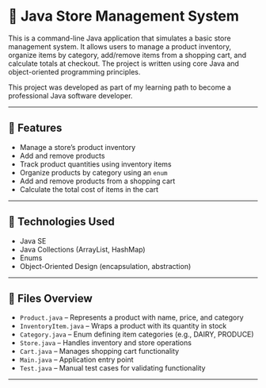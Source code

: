 # 🛒 Java Store Management System

This is a command-line Java application that simulates a basic store management system. It allows users to manage a product inventory, organize items by category, add/remove items from a shopping cart, and calculate totals at checkout. The project is written using core Java and object-oriented programming principles.

This project was developed as part of my learning path to become a professional Java software developer.

---

## 🔧 Features

- Manage a store’s product inventory
- Add and remove products
- Track product quantities using inventory items
- Organize products by category using an `enum`
- Add and remove products from a shopping cart
- Calculate the total cost of items in the cart

---

## 🧠 Technologies Used

- Java SE
- Java Collections (ArrayList, HashMap)
- Enums
- Object-Oriented Design (encapsulation, abstraction)

---

## 📁 Files Overview

- `Product.java` – Represents a product with name, price, and category  
- `InventoryItem.java` – Wraps a product with its quantity in stock  
- `Category.java` – Enum defining item categories (e.g., DAIRY, PRODUCE)  
- `Store.java` – Handles inventory and store operations  
- `Cart.java` – Manages shopping cart functionality  
- `Main.java` – Application entry point  
- `Test.java` – Manual test cases for validating functionality

---
